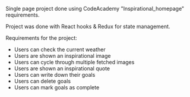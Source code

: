 Single page project done using CodeAcademy "Inspirational_homepage" requirements. 

Project was done with React hooks & Redux for state management.

Requirements for the project: 
- Users can check the current weather
- Users are shown an inspirational image
- Users can cycle through multiple fetched images
- Users are shown an inspirational quote
- Users can write down their goals
- Users can delete goals
- Users can mark goals as complete